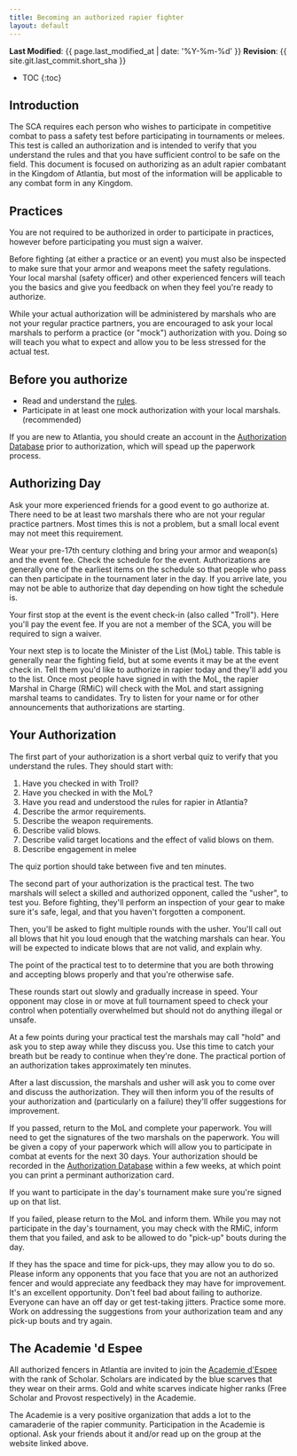 ```yaml
---
title: Becoming an authorized rapier fighter
layout: default
---
```


**Last Modified**: {{ page.last_modified_at | date: '%Y-%m-%d' }}
**Revision**: {{ site.git.last_commit.short_sha }}

* TOC
{:toc}

## Introduction

The SCA requires each person who wishes to participate in competitive combat to
pass a safety test before participating in tournaments or melees. This test is
called an authorization and is intended to verify that you understand the rules
and that you have sufficient control to be safe on the field.  This document is
focused on authorizing as an adult rapier combatant in the Kingdom of Atlantia,
but most of the information will be applicable to any combat form in any
Kingdom.

## Practices
You are not required to be authorized in order to participate in
practices, however before participating you must sign a waiver.

Before fighting (at either a practice or an event) you must also be inspected
to make sure that your armor and weapons meet the safety regulations.  Your
local marshal (safety officer) and other experienced fencers will teach you the
basics and give you feedback on when they feel you're ready to authorize.

While your actual authorization will be administered by marshals who are
not your regular practice partners, you are encouraged to ask your local
marshals to perform a practice (or "mock") authorization with you. Doing
so will teach you what to expect and allow you to be less stressed for
the actual test.

## Before you authorize

* Read and understand the [rules](/rapier/).
* Participate in at least one mock authorization with your local marshals.  (recommended)

If you are new to Atlantia, you should create an account in the [Authorization Database](https://authorizations.mol.atlantia.sca.org/) prior to authorization, which will spead up the paperwork process.

## Authorizing Day
Ask your more experienced friends for a good event to go authorize at.
There need to be at least two marshals there who are not your regular
practice partners. Most times this is not a problem, but a small local
event may not meet this requirement.

Wear your pre-17th century clothing and bring your armor and weapon(s) and the
event fee.  Check the schedule for the event. Authorizations are generally one
of the earliest items on the schedule so that people who pass can then
participate in the tournament later in the day. If you arrive late, you may not
be able to authorize that day depending on how tight the schedule is.

Your first stop at the event is the event check-in (also called "Troll"). Here
you'll pay the event fee.  If you are not a member of the SCA, you will be
required to sign a waiver.

Your next step is to locate the Minister of the List (MoL) table. This
table is generally near the fighting field, but at some events it may be
at the event check in. Tell them you'd like to authorize in rapier today
and they'll add you to the list. Once most people have signed in with
the MoL, the rapier Marshal in Charge (RMiC) will check with the MoL and
start assigning marshal teams to candidates. Try to listen for your name
or for other announcements that authorizations are starting.

## Your Authorization

The first part of your authorization is a short verbal quiz to verify
that you understand the rules. They should start with:

1.  Have you checked in with Troll?
2.  Have you checked in with the MoL?
3.  Have you read and understood the rules for rapier in Atlantia?
4.  Describe the armor requirements.
5.  Describe the weapon requirements.
6.  Describe valid blows.
7.  Describe valid target locations and the effect of valid blows on them.
8.  Describe engagement in melee

The quiz portion should take between five and ten minutes.

The second part of your authorization is the practical test. The two marshals
will select a skilled and authorized opponent, called the "usher", to test you.
Before fighting, they'll perform an inspection of your gear to make sure it's
safe, legal, and that you haven't forgotten a component.

Then, you'll be asked to fight multiple rounds with the usher.  You'll call out
all blows that hit you loud enough that the watching marshals can hear.  You
will be expected to indicate blows that are not valid, and explain why.

The point of the practical test to to determine that you are both throwing and
accepting blows properly and that you're otherwise safe. 

These rounds start out slowly and gradually increase in speed. Your opponent
may close in or move at full tournament speed to check your control when
potentially overwhelmed but should not do anything illegal or unsafe.

At a few points during your practical test the marshals may call "hold" and ask
you to step away while they discuss you. Use this time to catch your breath but
be ready to continue when they're done. The practical portion of an
authorization takes approximately ten minutes.

After a last discussion, the marshals and usher will ask you to come
over and discuss the authorization. They will then inform you of the
results of your authorization and (particularly on a failure) they'll
offer suggestions for improvement.

If you passed, return to the MoL and complete your paperwork.  You will need to
get the signatures of the two marshals on the paperwork.  You will be given a
copy of your paperwork which will allow you to participate in combat at events
for the next 30 days.  Your authorization should be recorded in the
[Authorization Database](https://authorizations.mol.atlantia.sca.org/) within a
few weeks, at which point you can print a perminant authorization card.

If you want to participate in the day's tournament make sure you're signed up
on that list.

If you failed, please return to the MoL and inform them. While you may not participate in the day's tournament, you may check with the RMiC, inform them that you failed, and ask to be allowed to do "pick-up" bouts during the day. 

If they has the space and time for pick-ups, they may allow you to do so. Please inform any opponents that you face that you are not an authorized fencer and would appreciate any feedback they may have for improvement. It's an excellent opportunity. Don't feel bad about failing to authorize. Everyone can have an off day or get test-taking jitters.  Practice some more. Work on addressing the suggestions from your authorization team and any pick-up bouts and try again.

## The Academie 'd Espee
All authorized fencers in Atlantia are invited to join the [Academie d'Espee](http://www.academiedespee.com/) with the rank of Scholar.  Scholars are indicated by the blue scarves that they wear on their arms.  Gold and white scarves indicate higher ranks (Free Scholar and Provost respectively) in the Academie.

The Academie is a very positive organization that adds a lot to the camaraderie of the rapier community.  Participation in the Academie is optional.  Ask your friends about it and/or read up on the group at the website linked above.
